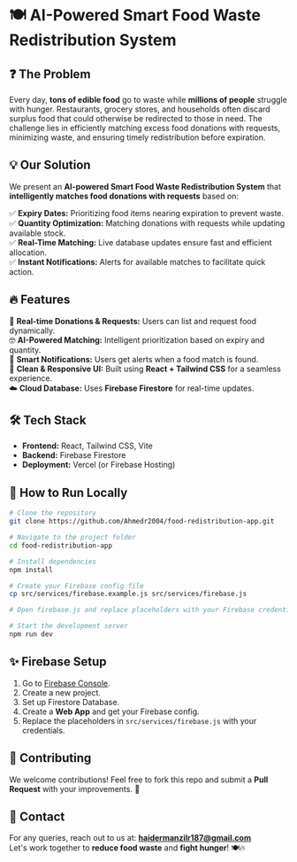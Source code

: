 # 🍽️ AI-Powered Smart Food Waste Redistribution System

## ❓ The Problem
Every day, **tons of edible food** go to waste while **millions of people** struggle with hunger. Restaurants, grocery stores, and households often discard surplus food that could otherwise be redirected to those in need. The challenge lies in efficiently matching excess food donations with requests, minimizing waste, and ensuring timely redistribution before expiration.

## 💡 Our Solution
We present an **AI-powered Smart Food Waste Redistribution System** that **intelligently matches food donations with requests** based on:

✅ **Expiry Dates:** Prioritizing food items nearing expiration to prevent waste.  
✅ **Quantity Optimization:** Matching donations with requests while updating available stock.  
✅ **Real-Time Matching:** Live database updates ensure fast and efficient allocation.  
✅ **Instant Notifications:** Alerts for available matches to facilitate quick action.  

## 🔥 Features
🚀 **Real-time Donations & Requests:** Users can list and request food dynamically.  
🤓 **AI-Powered Matching:** Intelligent prioritization based on expiry and quantity.  
📢 **Smart Notifications:** Users get alerts when a food match is found.  
🎨 **Clean & Responsive UI:** Built using **React + Tailwind CSS** for a seamless experience.  
☁️ **Cloud Database:** Uses **Firebase Firestore** for real-time updates.  

## 🛠️ Tech Stack
- **Frontend:** React, Tailwind CSS, Vite  
- **Backend:** Firebase Firestore  
- **Deployment:** Vercel (or Firebase Hosting)  

## 🚀 How to Run Locally
```bash
# Clone the repository
git clone https://github.com/Ahmedr2004/food-redistribution-app.git

# Navigate to the project folder
cd food-redistribution-app

# Install dependencies
npm install

# Create your Firebase config file
cp src/services/firebase.example.js src/services/firebase.js

# Open firebase.js and replace placeholders with your Firebase credentials

# Start the development server
npm run dev
```

## ✨ Firebase Setup
1. Go to [Firebase Console](https://console.firebase.google.com/).
2. Create a new project.
3. Set up Firestore Database.
4. Create a **Web App** and get your Firebase config.
5. Replace the placeholders in `src/services/firebase.js` with your credentials.

## 🤝 Contributing
We welcome contributions! Feel free to fork this repo and submit a **Pull Request** with your improvements. 🚀

## 💎 Contact
For any queries, reach out to us at: **haidermanzilr187@gmail.com**  
Let's work together to **reduce food waste** and **fight hunger**! 🍽️🔥

